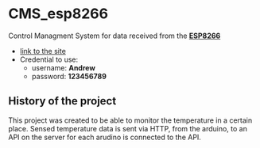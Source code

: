 # CMS_esp8266
Control Managment System for data received from the [**ESP8266**](https://it.wikipedia.org/wiki/ESP8266)
- [link to the site](http://cmsandrew.altervista.org/index.html)
- Credential to use:
  - username: **Andrew**
  - password: **123456789**
  
## History of the project
This project was created to be able to monitor the temperature in a certain place. Sensed temperature data is sent via HTTP, from the arduino, to an API on the server for each arudino is connected to the API.

